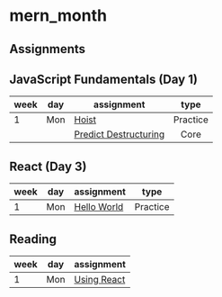 # mern_month

## Assignments

## JavaScript Fundamentals (Day 1)


| week | day |  assignment                                                                                     | type     |
|------|-----|-------------------------------------------------------------------------------------------------|:--------:|
| 1    | Mon | [Hoist](https://github.com/tmax818/hoistMern)                                                    | Practice |
|      |     | [Predict Destructuring](https://github.com/tmax818/predictDestructuringMern)                     | Core     |




## React (Day 3)

| week | day |  assignment                                                                                     | type     |
|------|-----|-------------------------------------------------------------------------------------------------|:--------:|
| 1    | Mon | [Hello World](https://github.com/tmax818/hello_world_python)                                    | Practice |









## Reading

| week | day |  assignment                                                  |
|------|-----|--------------------------------------------------------------|
| 1    | Mon | [Using React](https://github.com/tmax818/usingReactMern)|